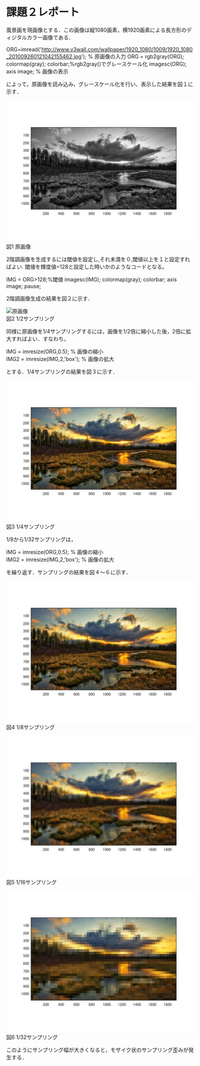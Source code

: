 ﻿# 課題２レポート

風景画を現画像とする．この画像は縦1080画素，横1920画素による長方形のディジタルカラー画像である．

ORG=imread('http://www.v3wall.com/wallpaper/1920_1080/1009/1920_1080_201009260121042155462.jpg'); % 原画像の入力
ORG = rgb2gray(ORG); colormap(gray); colorbar;%rgb2gray()でグレースケール化
imagesc(ORG); axis image; % 画像の表示

によって，原画像を読み込み，グレースケール化を行い、表示した結果を図１に示す．

![原画像](https://github.com/MogmogPakupaku/lecture_image_processing/blob/master/image/kadai2_gryorg.jpg)  
図1 原画像

2階調画像を生成するには閾値を設定し,それ未満を０,閾値以上を１と設定すればよい.
閾値を輝度値=128と設定した時いかのようなコードとなる。

IMG = ORG>128;%閾値
imagesc(IMG); colormap(gray); colorbar;  axis image;
pause;

2階調画像生成の結果を図２に示す．

![原画像](https://github.com/MogmogPakupaku/lecture_image_processing/blob/master/image/kadai02_1.jpg)  
図2 1/2サンプリング

同様に原画像を1/4サンプリングするには，画像を1/2倍に縮小した後，2倍に拡大すればよい．すなわち，

IMG = imresize(ORG,0.5); % 画像の縮小  
IMG2 = imresize(IMG,2,'box'); % 画像の拡大

とする．1/4サンプリングの結果を図３に示す．

![原画像](https://github.com/MogmogPakupaku/lecture_image_processing/blob/master/image/kadai01_2.jpg)  
図3 1/4サンプリング

1/8から1/32サンプリングは，

IMG = imresize(ORG,0.5); % 画像の縮小  
IMG2 = imresize(IMG,2,'box'); % 画像の拡大

を繰り返す．サンプリングの結果を図４～６に示す．

![原画像](https://github.com/MogmogPakupaku/lecture_image_processing/blob/master/image/kadai01_3.jpg)  
図4 1/8サンプリング

![原画像](https://github.com/MogmogPakupaku/lecture_image_processing/blob/master/image/kadai01_4.jpg)  
図5 1/16サンプリング

![原画像](https://github.com/MogmogPakupaku/lecture_image_processing/blob/master/image/kadai01_5.jpg)  
図6 1/32サンプリング

このようにサンプリング幅が大きくなると，モザイク状のサンプリング歪みが発生する．

